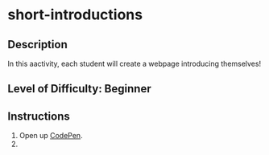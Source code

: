 # short-introductions
## Description
In this aactivity, each student will create a webpage introducing themselves!
## Level of Difficulty: Beginner

## Instructions
1. Open up [CodePen](https://codepen.io/pen/).
2.  
